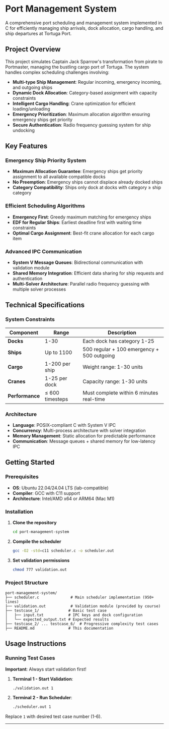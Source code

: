 
# Port Management System 

A comprehensive port scheduling and management system implemented in C for efficiently managing ship arrivals, dock allocation, cargo handling, and ship departures at Tortuga Port.

##  Project Overview

This project simulates Captain Jack Sparrow's transformation from pirate to Portmaster, managing the bustling cargo port of Tortuga. The system handles complex scheduling challenges involving:

- **Multi-type Ship Management**: Regular incoming, emergency incoming, and outgoing ships
- **Dynamic Dock Allocation**: Category-based assignment with capacity constraints  
- **Intelligent Cargo Handling**: Crane optimization for efficient loading/unloading
- **Emergency Prioritization**: Maximum allocation algorithm ensuring emergency ships get priority
- **Secure Authentication**: Radio frequency guessing system for ship undocking

##  Key Features

###  Emergency Ship Priority System
- **Maximum Allocation Guarantee**: Emergency ships get priority assignment to all available compatible docks
- **No Preemption**: Emergency ships cannot displace already docked ships
- **Category Compatibility**: Ships only dock at docks with category ≥ ship category

###  Efficient Scheduling Algorithms
- **Emergency First**: Greedy maximum matching for emergency ships
- **EDF for Regular Ships**: Earliest deadline first with waiting time constraints
- **Optimal Cargo Assignment**: Best-fit crane allocation for each cargo item

###  Advanced IPC Communication
- **System V Message Queues**: Bidirectional communication with validation module
- **Shared Memory Integration**: Efficient data sharing for ship requests and authentication
- **Multi-Solver Architecture**: Parallel radio frequency guessing with multiple solver processes

##  Technical Specifications

### System Constraints
| Component | Range | Description |
|-----------|-------|-------------|
| **Docks** | 1-30 | Each dock has category 1-25 |
| **Ships** | Up to 1100 | 500 regular + 100 emergency + 500 outgoing |
| **Cargo** | 1-200 per ship | Weight range: 1-30 units |
| **Cranes** | 1-25 per dock | Capacity range: 1-30 units |
| **Performance** | ≤ 600 timesteps | Must complete within 6 minutes real-time |

### Architecture
- **Language**: POSIX-compliant C with System V IPC
- **Concurrency**: Multi-process architecture with solver integration
- **Memory Management**: Static allocation for predictable performance
- **Communication**: Message queues + shared memory for low-latency IPC

## Getting Started

### Prerequisites
- **OS**: Ubuntu 22.04/24.04 LTS (lab-compatible)
- **Compiler**: GCC with C11 support
- **Architecture**: Intel/AMD x64 or ARM64 (Mac M1)

### Installation

1. **Clone the repository**
   ```bash
   cd port-management-system
   ```

2. **Compile the scheduler**
   ```bash
   gcc -O2 -std=c11 scheduler.c -o scheduler.out
   ```

3. **Set validation permissions**
   ```bash
   chmod 777 validation.out
   ```

### Project Structure
```
port-management-system/
├── scheduler.c              # Main scheduler implementation (950+ lines)
├── validation.out           # Validation module (provided by course)
├── testcase_1/             # Basic test case
│   ├── input.txt           # IPC keys and dock configuration
│   └── expected_output.txt # Expected results
├── testcase_2/ ... testcase_6/  # Progressive complexity test cases
├── README.md               # This documentation
```

## Usage Instructions

### Running Test Cases

**Important**: Always start validation first!

1. **Terminal 1 - Start Validation**:
   ```bash
   ./validation.out 1
   ```

2. **Terminal 2 - Run Scheduler**:
   ```bash
   ./scheduler.out 1
   ```

Replace `1` with desired test case number (1-6).

--- 
